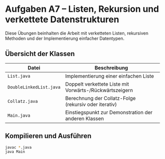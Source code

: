 # Aufgaben A7 – Listen, Rekursion und verkettete Datenstrukturen

Diese Übungen beinhalten die Arbeit mit verketteten Listen, rekursiven Methoden und der Implementierung einfacher Datentypen.

## Übersicht der Klassen

| Datei                | Beschreibung                                                      |
|----------------------|-------------------------------------------------------------------|
| `List.java`          | Implementierung einer einfachen Liste                             |
| `DoubleLinkedList.java` | Doppelt verkettete Liste mit Vorwärts-/Rückwärtszeigern        |
| `Collatz.java`       | Berechnung der Collatz-Folge (rekursiv oder iterativ)             |
| `Main.java`          | Einstiegspunkt zur Demonstration der anderen Klassen              |

## Kompilieren und Ausführen

```bash
javac *.java
java Main
```
